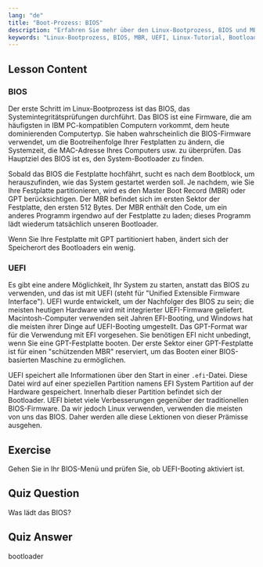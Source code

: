 ```yaml
---
lang: "de"
title: "Boot-Prozess: BIOS"
description: "Erfahren Sie mehr über den Linux-Bootprozess, BIOS und MBR. Verstehen Sie, wie Ihr System startet, mit diesem anfängerfreundlichen Leitfaden. Entdecken Sie UEFI-Konzepte!"
keywords: "Linux-Bootprozess, BIOS, MBR, UEFI, Linux-Tutorial, Bootloader, Linux für Anfänger, Systemstart"
---
```


## Lesson Content

### BIOS

Der erste Schritt im Linux-Bootprozess ist das BIOS, das Systemintegritätsprüfungen durchführt. Das BIOS ist eine Firmware, die am häufigsten in IBM PC-kompatiblen Computern vorkommt, dem heute dominierenden Computertyp. Sie haben wahrscheinlich die BIOS-Firmware verwendet, um die Bootreihenfolge Ihrer Festplatten zu ändern, die Systemzeit, die MAC-Adresse Ihres Computers usw. zu überprüfen. Das Hauptziel des BIOS ist es, den System-Bootloader zu finden.

Sobald das BIOS die Festplatte hochfährt, sucht es nach dem Bootblock, um herauszufinden, wie das System gestartet werden soll. Je nachdem, wie Sie Ihre Festplatte partitionieren, wird es den Master Boot Record (MBR) oder GPT berücksichtigen. Der MBR befindet sich im ersten Sektor der Festplatte, den ersten 512 Bytes. Der MBR enthält den Code, um ein anderes Programm irgendwo auf der Festplatte zu laden; dieses Programm lädt wiederum tatsächlich unseren Bootloader.

Wenn Sie Ihre Festplatte mit GPT partitioniert haben, ändert sich der Speicherort des Bootloaders ein wenig.

### UEFI

Es gibt eine andere Möglichkeit, Ihr System zu starten, anstatt das BIOS zu verwenden, und das ist mit UEFI (steht für "Unified Extensible Firmware Interface"). UEFI wurde entwickelt, um der Nachfolger des BIOS zu sein; die meisten heutigen Hardware wird mit integrierter UEFI-Firmware geliefert. Macintosh-Computer verwenden seit Jahren EFI-Booting, und Windows hat die meisten ihrer Dinge auf UEFI-Booting umgestellt. Das GPT-Format war für die Verwendung mit EFI vorgesehen. Sie benötigen EFI nicht unbedingt, wenn Sie eine GPT-Festplatte booten. Der erste Sektor einer GPT-Festplatte ist für einen "schützenden MBR" reserviert, um das Booten einer BIOS-basierten Maschine zu ermöglichen.

UEFI speichert alle Informationen über den Start in einer `.efi`-Datei. Diese Datei wird auf einer speziellen Partition namens EFI System Partition auf der Hardware gespeichert. Innerhalb dieser Partition befindet sich der Bootloader. UEFI bietet viele Verbesserungen gegenüber der traditionellen BIOS-Firmware. Da wir jedoch Linux verwenden, verwenden die meisten von uns das BIOS. Daher werden alle diese Lektionen von dieser Prämisse ausgehen.

## Exercise

Gehen Sie in Ihr BIOS-Menü und prüfen Sie, ob UEFI-Booting aktiviert ist.

## Quiz Question

Was lädt das BIOS?

## Quiz Answer

bootloader
